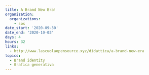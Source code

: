 ```yaml
---
title: A Brand New Era!
organization:
  organizations:
    - sos
date_start: '2020-09-30'
date_end: '2020-10-03'
days: 4
hours: 32
links:
  - http://www.lascuolaopensource.xyz/didattica/a-brand-new-era
topics:
  - Brand identity
  - Grafica generativa
---
```

